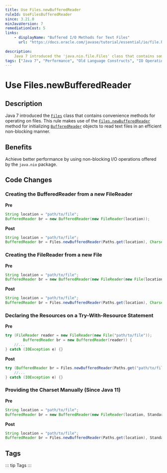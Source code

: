 ```yaml
---
title: Use Files.newBufferedReader
ruleId: UseFilesBufferedReader
since: 3.21.0
minJavaVersion: 7
remediationCost: 5
links:
    - displayName: "Buffered I/O Methods for Text Files"
      url: "https://docs.oracle.com/javase/tutorial/essential/io/file.html#readBufferedStream"
    
description:
    Java 7 introduced the 'java.nio.file.Files' class that contains some convenience methods for operating on files. This rule makes use of 'Files.newBufferedReader' method for initializing 'BufferedReader' objects to read text files in an efficient non-blocking manner.
tags: ["Java 7", "Performance", "Old Language Constructs", "IO Operations"]
---
```


# Use Files.newBufferedReader

## Description

Java 7 introduced the [`Files`](https://docs.oracle.com/javase/7/docs/api/java/nio/file/Files.html) class that contains convenience methods for operating on files. 
This rule makes use of the [`Files.newBufferedReader`](https://docs.oracle.com/javase/8/docs/api/java/nio/file/Files.html#newBufferedReader-java.nio.file.Path-java.nio.charset.Charset-) method for initializing [`BufferedReader`](https://docs.oracle.com/javase/8/docs/api/java/io/BufferedReader.html) objects to read text files in an efficient non-blocking manner.

## Benefits

Achieve better performance by using non-blocking I/O operations offered by the `java.nio` package.

## Code Changes

### Creating the BufferedReader from a new FileReader

__Pre__
```java
String location = "path/to/file";
BufferedReader br = new BufferedReader(new FileReader(location));
```

__Post__
```java
String location = "path/to/file";
BufferedReader br = Files.newBufferedReader(Paths.get(location), Charset.defaultCharset());
```

### Creating the FileReader from a new File

__Pre__
```java
String location = "path/to/file";
BufferedReader br = new BufferedReader(new FileReader(new File(location)));

```

__Post__
```java
String location = "path/to/file";
BufferedReader br = Files.newBufferedReader(Paths.get(location), Charset.defaultCharset());
```

### Declaring the Resources on a Try-With-Resource Statement

__Pre__
```java
try (FileReader reader = new FileReader(new File("path/to/file"));
		BufferedReader br = new BufferedReader(reader)) {
    //...
} catch (IOException e) {}
```

__Post__
```java
try (BufferedReader br = Files.newBufferedReader(Paths.get("path/to/file"), Charset.defaultCharset())) {
    //...
} catch (IOException e) {}
```

### Providing the Charset Manually (Since Java 11)

__Pre__
```java
String location = "path/to/file";
BufferedReader br = new BufferedReader(new FileReader(location, StandardCharsets.UTF_8));
```

__Post__
```java
String location = "path/to/file";
BufferedReader br = Files.newBufferedReader(Paths.get(location), StandardCharsets.UTF_8);
```

<VersionNotice />

## Tags

::: tip Tags
<TagLinks />
:::